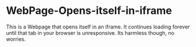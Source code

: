 # WebPage-Opens-itself-in-iframe
This is a Webpage that opens itself in an iframe. It continues loading forever until that tab in your browser is unresponsive. Its harmless though, no worries.
